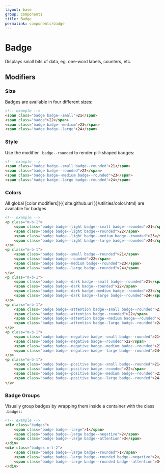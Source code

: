 ```yaml
---
layout: base
group: components
title: Badge
permalink: components/badge
---
```


# Badge

<p class="intro">Displays small bits of data, eg. one-word labels, counters, etc.</p>

## Modifiers

### Size

Badges are available in four different sizes:

```html
<!-- example -->
<span class="badge badge--small">21</span>
<span class="badge">22</span>
<span class="badge badge--medium">23</span>
<span class="badge badge--large">24</span>
```

### Style

Use the modifier `.badge--rounded` to render pill-shaped badges:

```html
<!-- example -->
<span class="badge badge--small badge--rounded">21</span>
<span class="badge badge--rounded">22</span>
<span class="badge badge--medium badge--rounded">23</span>
<span class="badge badge--large badge--rounded">24</span>
```

### Colors

All global [color modifiers]({{ site.github.url }}/utilities/color.html) are available for badges.

```html
<!-- example -->
<p class="m-b-1">
    <span class="badge badge--light badge--small badge--rounded">21</span>
    <span class="badge badge--light badge--rounded">22</span>
    <span class="badge badge--light badge--medium badge--rounded">23</span>
    <span class="badge badge--light badge--large badge--rounded">24</span>
</p>
<p class="m-b-1">
    <span class="badge badge--small badge--rounded">21</span>
    <span class="badge badge--rounded">22</span>
    <span class="badge badge--medium badge--rounded">23</span>
    <span class="badge badge--large badge--rounded">24</span>
</p>
<p class="m-b-1">
    <span class="badge badge--dark badge--small badge--rounded">21</span>
    <span class="badge badge--dark badge--rounded">22</span>
    <span class="badge badge--dark badge--medium badge--rounded">23</span>
    <span class="badge badge--dark badge--large badge--rounded">24</span>
</p>
<p class="m-b-1">
    <span class="badge badge--attention badge--small badge--rounded">21</span>
    <span class="badge badge--attention badge--rounded">22</span>
    <span class="badge badge--attention badge--medium badge--rounded">23</span>
    <span class="badge badge--attention badge--large badge--rounded">24</span>
</p>
<p class="m-b-1">
    <span class="badge badge--negative badge--small badge--rounded">21</span>
    <span class="badge badge--negative badge--rounded">22</span>
    <span class="badge badge--negative badge--medium badge--rounded">23</span>
    <span class="badge badge--negative badge--large badge--rounded">24</span>
</p>
<p class="m-b-1">
    <span class="badge badge--positive badge--small badge--rounded">21</span>
    <span class="badge badge--positive badge--rounded">22</span>
    <span class="badge badge--positive badge--medium badge--rounded">23</span>
    <span class="badge badge--positive badge--large badge--rounded">24</span>
</p>
```

### Badge Groups

Visually group badges by wrapping them inside a container with the class `.badges`:

```html
<!-- example -->
<div class="badges">
    <span class="badge badge--large">1</span>
    <span class="badge badge--large badge--negative">2</span>
    <span class="badge badge--large badge--attention">3</span>
</div>
<div class="badges m-t-2">
    <span class="badge badge--large badge--rounded">1</span>
    <span class="badge badge--large badge--rounded badge--negative">2</span>
    <span class="badge badge--large badge--rounded badge--attention">3</span>
</div>
```

